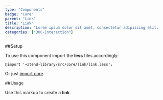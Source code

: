 ```yaml
---
type: "Components"
badge: "Core"
parent: "Link"
title: "Link"
description: "Lorem ipsum dolor sit amet, consectetur adipiscing elit. Nunc tempus laoreet leo sit amet iaculis."
categories: ["300-Interaction"]
---
```


##Setup

To use this component import the **less** files accordingly:

```less
@import '~xtend-library/src/core/link/link.less';
```

Or just [import core](/core/setup/#@TODO).

##Usage

Use this markup to create a **link**.

<script type="text/plain" class="language-markup">
  <a href="#">
    <!-- content -->
  </a>
</script>
